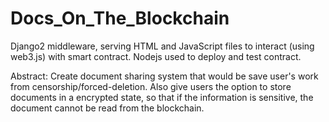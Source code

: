 # Docs_On_The_Blockchain

Django2 middleware, serving HTML and JavaScript files to interact (using web3.js) with smart contract.
Nodejs used to deploy and test contract.

Abstract: Create document sharing system that would be save user's work from censorship/forced-deletion. Also give users the option to store documents in a encrypted state, so that if the information is sensitive, the document cannot be read from the blockchain. 
